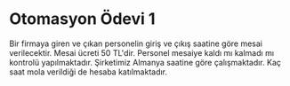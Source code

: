 # Otomasyon Ödevi 1
Bir firmaya giren ve çıkan personelin giriş ve çıkış saatine göre mesai verilecektir. Mesai ücreti 50 TL'dir. Personel mesaiye kaldı mı kalmadı mı kontrolü yapılmaktadır. Şirketimiz Almanya saatine göre çalışmaktadır. Kaç saat mola verildiği de hesaba katılmaktadır.
